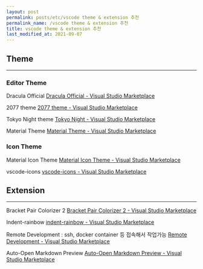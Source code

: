 ```yaml
---
layout: post
permalink: posts/etc/vscode theme & extension 추천
permalink_name: /vscode theme & extension 추천
title: vscode theme & extension 추천
last_modified_at: 2021-09-07
---
```


## Theme
---
### Editor Theme
Dracula Official
[Dracula Official - Visual Studio Marketplace](https://marketplace.visualstudio.com/items?itemName=dracula-theme.theme-dracula)

2077 theme
[2077 theme - Visual Studio Marketplace](https://marketplace.visualstudio.com/items?itemName=Endormi.2077-theme)

Tokyo Night theme
[Tokyo Night - Visual Studio Marketplace](https://marketplace.visualstudio.com/items?itemName=enkia.tokyo-night)

 Material Theme
[Material Theme - Visual Studio Marketplace](https://marketplace.visualstudio.com/items?itemName=Equinusocio.vsc-material-theme)

### Icon Theme
 Material Icon Theme
[Material Icon Theme - Visual Studio Marketplace](https://marketplace.visualstudio.com/items?itemName=PKief.material-icon-theme)

 vscode-icons
[vscode-icons - Visual Studio Marketplace](https://marketplace.visualstudio.com/items?itemName=vscode-icons-team.vscode-icons)

## Extension
---
Bracket Pair Colorizer 2
[Bracket Pair Colorizer 2 - Visual Studio Marketplace](https://marketplace.visualstudio.com/items?itemName=CoenraadS.bracket-pair-colorizer-2)

Indent-rainbow
[indent-rainbow - Visual Studio Marketplace](https://marketplace.visualstudio.com/items?itemName=oderwat.indent-rainbow)

Remote Development : ssh, docker container 등 접속해서 작업가능
[Remote Development - Visual Studio Marketplace](https://marketplace.visualstudio.com/items?itemName=ms-vscode-remote.vscode-remote-extensionpack)

Auto-Open Markdown Preview
[Auto-Open Markdown Preview - Visual Studio Marketplace](https://marketplace.visualstudio.com/items?itemName=hnw.vscode-auto-open-markdown-preview)